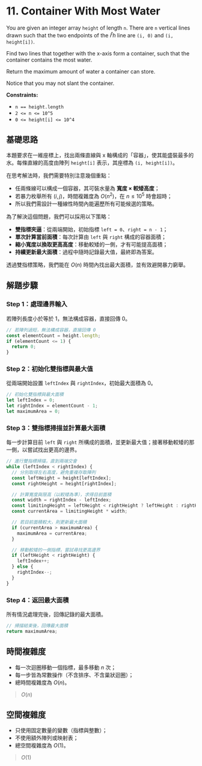 # 11. Container With Most Water

You are given an integer array `height` of length `n`. 
There are `n` vertical lines drawn such that the two endpoints of the $i^th$ line are `(i, 0)` and `(i, height[i])`.

Find two lines that together with the x-axis form a container, such that the container contains the most water.

Return the maximum amount of water a container can store.

Notice that you may not slant the container.

**Constraints:**

- `n == height.length`
- `2 <= n <= 10^5`
- `0 <= height[i] <= 10^4`

## 基礎思路

本題要求在一維座標上，找出兩條直線與 x 軸構成的「容器」，使其能盛裝最多的水。每條直線的高度由陣列 `height[i]` 表示，其座標為 `(i, height[i])`。

在思考解法時，我們需要特別注意幾個重點：

- 任兩條線可以構成一個容器，其可裝水量為 **寬度 × 較矮高度**；
- 若暴力枚舉所有 $(i, j)$，時間複雜度為 $O(n^2)$，在 $n \le 10^5$ 時會超時；
- 所以我們需設計一種線性時間內能遍歷所有可能候選的策略。

為了解決這個問題，我們可以採用以下策略：

- **雙指標夾逼**：從兩端開始，初始指標 `left = 0`、`right = n - 1`；
- **單次計算當前面積**：每次計算由 `left` 與 `right` 構成的容器面積；
- **縮小寬度以換取更高高度**：移動較矮的一側，才有可能提高面積；
- **持續更新最大面積**：過程中隨時記錄最大值，最終即為答案。

透過雙指標策略，我們能在 $O(n)$ 時間內找出最大面積，並有效避開暴力窮舉。

## 解題步驟

### Step 1：處理邊界輸入

若陣列長度小於等於 1，無法構成容器，直接回傳 0。

```typescript
// 若陣列過短，無法構成容器，直接回傳 0
const elementCount = height.length;
if (elementCount <= 1) {
  return 0;
}
```

### Step 2：初始化雙指標與最大值

從兩端開始設置 `leftIndex` 與 `rightIndex`，初始最大面積為 0。

```typescript
// 初始化雙指標與最大面積
let leftIndex = 0;
let rightIndex = elementCount - 1;
let maximumArea = 0;
```

### Step 3：雙指標掃描並計算最大面積

每一步計算目前 `left` 與 `right` 所構成的面積，並更新最大值；接著移動較矮的那一側，以嘗試找出更高的邊界。

```typescript
// 進行雙指標掃描，直到兩端交會
while (leftIndex < rightIndex) {
  // 分別取得左右高度，避免重複存取陣列
  const leftHeight = height[leftIndex];
  const rightHeight = height[rightIndex];

  // 計算寬度與限高（以較矮為準），求得目前面積
  const width = rightIndex - leftIndex;
  const limitingHeight = leftHeight < rightHeight ? leftHeight : rightHeight;
  const currentArea = limitingHeight * width;

  // 若目前面積較大，則更新最大面積
  if (currentArea > maximumArea) {
    maximumArea = currentArea;
  }

  // 移動較矮的一側指標，嘗試尋找更高邊界
  if (leftHeight < rightHeight) {
    leftIndex++;
  } else {
    rightIndex--;
  }
}
```

### Step 4：返回最大面積

所有情況處理完後，回傳記錄的最大面積。

```typescript
// 掃描結束後，回傳最大面積
return maximumArea;
```

## 時間複雜度

- 每一次迴圈移動一個指標，最多移動 $n$ 次；
- 每一步皆為常數操作（不含排序、不含巢狀迴圈）；
- 總時間複雜度為 $O(n)$。

> $O(n)$

## 空間複雜度

- 只使用固定數量的變數（指標與整數）；
- 不使用額外陣列或映射表；
- 總空間複雜度為 $O(1)$。

> $O(1)$
